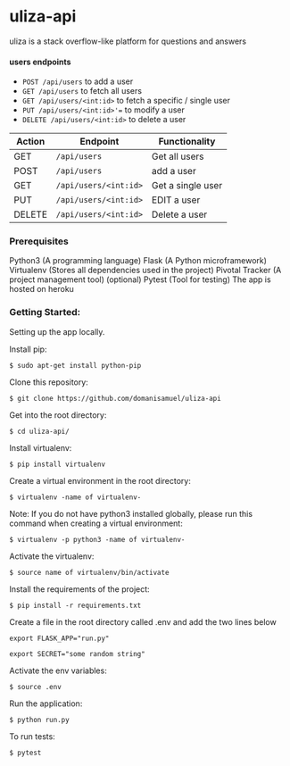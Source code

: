 # uliza-api
uliza is a stack overflow-like platform for questions and answers

#### users endpoints
- `POST /api/users` to add a user
- `GET /api/users` to fetch all users
- `GET /api/users/<int:id>` to fetch a specific / single user
- `PUT /api/users/<int:id>'=`  to modify a user
- `DELETE /api/users/<int:id>`  to delete a user

| Action| Endpoint | Functionality | 
|----------|----------|---------------|
| GET | `/api/users`  | Get all users|
| POST | `/api/users`  | add a user|
| GET | `/api/users/<int:id>`  | Get a single user|
| PUT | `/api/users/<int:id>`  | EDIT a user|
| DELETE | `/api/users/<int:id>`  | Delete a user|

### Prerequisites
Python3 (A programming language)
Flask (A Python microframework)
Virtualenv (Stores all dependencies used in the project)
Pivotal Tracker (A project management tool) (optional)
Pytest (Tool for testing)
The app is hosted on heroku

### Getting Started:
Setting up the app locally.

Install pip:

`$ sudo apt-get install python-pip`

Clone this repository:

`$ git clone https://github.com/domanisamuel/uliza-api`

Get into the root directory:

`$ cd uliza-api/`

Install virtualenv:

`$ pip install virtualenv`

Create a virtual environment in the root directory:

`$ virtualenv -name of virtualenv-`

Note: If you do not have python3 installed globally, please run this command when creating a virtual environment:

`$ virtualenv -p python3 -name of virtualenv-`

Activate the virtualenv:

`$ source name of virtualenv/bin/activate`

Install the requirements of the project:

`$ pip install -r requirements.txt`

Create a file in the root directory called .env and add the two lines below

`export FLASK_APP="run.py"`

`export SECRET="some random string"`

Activate the env variables:

`$ source .env`

Run the application:

`$ python run.py`

To run tests:

`$ pytest`